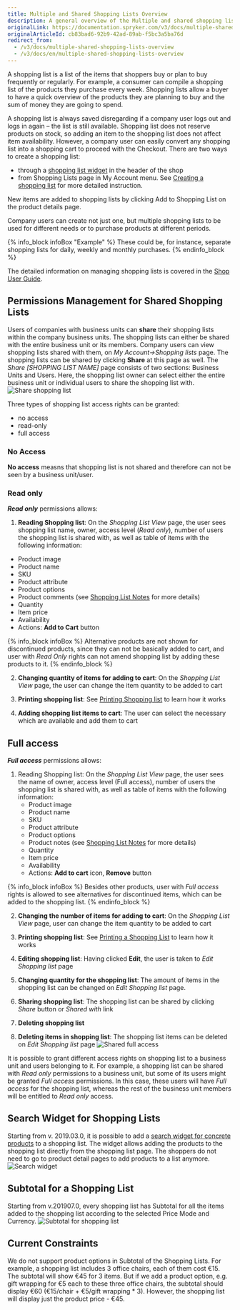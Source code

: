 ```yaml
---
title: Multiple and Shared Shopping Lists Overview
description: A general overview of the Multiple and shared shopping lists feature.
originalLink: https://documentation.spryker.com/v3/docs/multiple-shared-shopping-lists-overview
originalArticleId: cb83bad6-92b9-42ad-89ab-f5bc3a5ba76d
redirect_from:
  - /v3/docs/multiple-shared-shopping-lists-overview
  - /v3/docs/en/multiple-shared-shopping-lists-overview
---
```


A shopping list is a list of the items that shoppers buy or plan to buy frequently or regularly. For example, a consumer can compile a shopping list of the products they purchase every week. Shopping lists allow a buyer to have a quick overview of the products they are planning to buy and the sum of money they are going to spend.

A shopping list is always saved disregarding if a company user logs out and logs in again – the list is still available. Shopping list does not reserve products on stock, so adding an item to the shopping list does not affect item availability. However, a company user can easily convert any shopping list into a shopping cart to proceed with the Checkout.
There are two ways to create a shopping list:

* through a [shopping list widget](/docs/scos/user/features/{{page.version}}/shopping-lists-feature-overview/shopping-list-widget/shopping-list-widget.html) in the header of the shop
* from Shopping Lists page in My Account menu. See [Creating a shopping list](/docs/scos/user/user-guides/{{page.version}}/shop-user-guide/shop-guide-shopping-lists.html#creating-a-new-shopping-list) for more detailed instruction.

New items are added to shopping lists by clicking Add to Shopping List on the product details page.

Company users can create not just one, but multiple shopping lists to be used for different needs or to purchase products at different periods.

{% info_block infoBox "Example" %}
These could be, for instance, separate shopping lists for daily, weekly and monthly purchases.
{% endinfo_block %}

The detailed information on managing shopping lists is covered in the [Shop User Guide](/docs/scos/user/user-guides/{{page.version}}/shop-user-guide/shop-guide-shopping-lists.html).

## Permissions Management for Shared Shopping Lists

Users of companies with business units can **share** their shopping lists within the company business units. The shopping lists can either be shared with the entire business unit or its members. Company users can view shopping lists shared with them, on *My Account->Shopping lists* page. The shopping lists can be shared by clicking **Share** at this page as well. The *Share [SHOPPING LIST NAME]* page consists of two sections: Business Units and Users. Here, the shopping list owner can select either the entire business unit or individual users to share the shopping list with.
![Share shopping list](https://spryker.s3.eu-central-1.amazonaws.com/docs/Features/Shopping+List/Multiple+and+Shared+Shopping+Lists/Multiple+and+Shared+Shopping+Lists+Overview+v201907.0/share-shopping+list.png) 

Three types of shopping list access rights can be granted:

* no access
* read-only
* full access

### No Access
**No access** measns that shopping list is not shared and therefore can not be seen by a business unit/user.

### Read only
**_Read only_** permissions allows:

1. **Reading Shopping list**: On the *Shopping List View* page, the user sees shopping list name, owner, access level (*Read only*), number of users the shopping list is shared with, as well as table of items with the following information:

* Product image
* Product name
* SKU
* Product attribute
* Product options
* Product comments (see [Shopping List Notes](/docs/scos/user/features/{{page.version}}/shopping-lists-feature-overview/shopping-list-notes/shopping-list-notes.html) for more details)
* Quantity
* Item price
* Availability
* Actions: **Add to Cart** button

{% info_block infoBox %}
Alternative products are not shown for discontinued products, since they can not be basically added to cart, and user with *Read Only* rights can not amend shopping list by adding these products to it.
{% endinfo_block %}


2. **Changing quantity of items for adding to cart**: On the *Shopping List View* page, the user can change the item quantity to be added to cart

3. **Printing shopping list**: See [Printing Shopping list](/docs/scos/user/features/{{page.version}}/shopping-lists-feature-overview/printing-a-shopping-list/printing-a-shopping-list.html) to learn how it works

4. **Adding shopping list items to cart**: The user can select the necessary which are available and add them to cart


## Full access
**_Full access_** permissions allows:

1. Reading Shopping list: On the _Shopping List View_ page, the user sees the name of owner, access level (Full access), number of users the shopping list is shared with, as well as table of items with the following information:
   * Product image
   * Product name
   * SKU
   * Product attribute
   * Product options 
   * Product notes (see [Shopping List Notes](/docs/scos/user/features/{{page.version}}/shopping-lists-feature-overview/shopping-list-notes/shopping-list-notes.html) for more details)
   * Quantity
   * Item price
   * Availability
   * Actions: **Add to cart** icon, **Remove** button

{% info_block infoBox %}
Besides other products, user with *Full access* rights is allowed to see alternatives for discontinued items, which can be added to the shopping list.
{% endinfo_block %}

2. **Changing the number of items for adding to cart**: On the *Shopping List View* page, user can change the item quantity to be added to cart

3. **Printing shopping list**: See [Printing a Shopping List](/docs/scos/user/features/{{page.version}}/shopping-lists-feature-overview/printing-a-shopping-list/printing-a-shopping-list.html) to learn how it works

4. **Editing shopping list**: Having clicked **Edit**, the user is taken to *Edit Shopping list* page

5. **Changing quantity for the shopping list**: The amount of items in the shopping list can be changed on *Edit Shopping list* page.

6. **Sharing shopping list**: The shopping list can be shared by clicking *Share* button or *Shared with* link

7. **Deleting shopping list**

8. **Deleting items in shopping list**: The shopping list items can be deleted on *Edit Shopping list* page
![Shared full access](https://spryker.s3.eu-central-1.amazonaws.com/docs/Features/Shopping+List/Multiple+and+Shared+Shopping+Lists/Multiple+and+Shared+Shopping+Lists+Overview+v201907.0/shared-full-access.png) 

It is possible to grant different access rights on shopping list to a business unit and users belonging to it. For example, a shopping list can be shared with *Read only* permissions to a business unit, but some of its users might be granted *Full access* permissions. In this case, these users will have *Full access* for the shopping list, whereas the rest of the business unit members will be entitled to *Read only* access.

## Search Widget for Shopping Lists
Starting from v. 2019.03.0, it is possible to add a [search widget for concrete products](/docs/scos/user/features/{{page.version}}/product-feature-overview/search-widget-for-concrete-products-overview.html) to a shopping list. The widget allows adding the products to the shopping list directly from the shopping list page. The shoppers do not need to go to product detail pages to add products to a list anymore.
![Search widget](https://spryker.s3.eu-central-1.amazonaws.com/docs/Features/Shopping+List/Multiple+and+Shared+Shopping+Lists/Multiple+and+Shared+Shopping+Lists+Overview+v201907.0/shopping-list-search-widget.png) 

## Subtotal for a Shopping List
Starting from v.201907.0, every shopping list has Subtotal for all the items added to the shopping list according to the selected Price Mode and Currency.
![Subtotal for shopping list](https://spryker.s3.eu-central-1.amazonaws.com/docs/Features/Shopping+List/Multiple+and+Shared+Shopping+Lists/Multiple+and+Shared+Shopping+Lists+Overview+v201907.0/subtotal-for-shopping-list.png) 

## Current Constraints
We do not support product options in Subtotal of the Shopping Lists. For example, a shopping list includes 3 office chairs, each of them cost €15. The subtotal will show €45 for 3 items. But if we add a product option, e.g. gift wrapping for €5 each to these three office chairs, the subtotal should display €60 (€15/chair + €5/gift wrapping * 3). However, the shopping list will display just the product price - €45.
